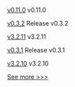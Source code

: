 
[v0.11.0](https://github.com/hyperledger-labs/fabric-builder-k8s/releases/tag/v0.11.0) v0.11.0

[v0.3.2](https://github.com/hyperledger/aries-framework-go/releases/tag/v0.3.2) Release v0.3.2

[v3.2.11](https://github.com/hyperledger/firefly-ethconnect/releases/tag/v3.2.11) v3.2.11

[v0.3.1](https://github.com/hyperledger/aries-framework-go/releases/tag/v0.3.1) Release v0.3.1

[v3.2.10](https://github.com/hyperledger/firefly-ethconnect/releases/tag/v3.2.10) v3.2.10


[See more >>>](https://start-here.hyperledger.org/releases)
